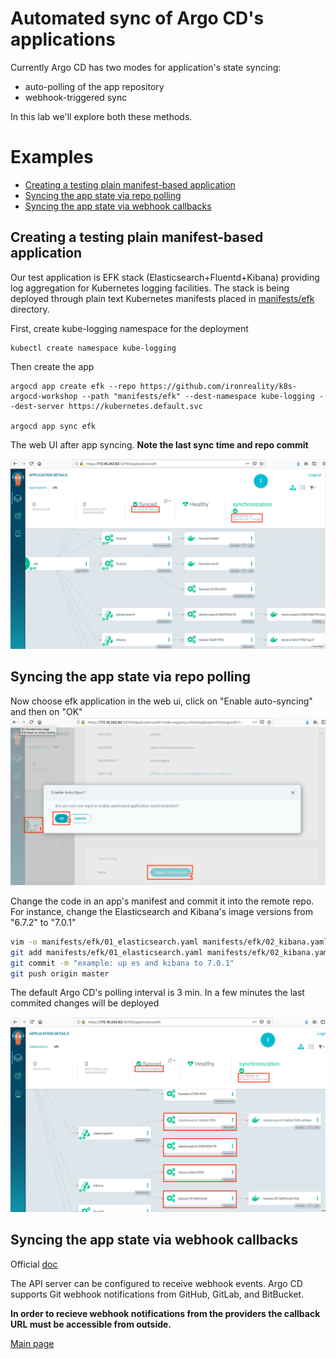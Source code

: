 # Automated sync of Argo CD's applications

Currently Argo CD has two modes for application's state syncing:

* auto-polling of the app repository
* webhook-triggered sync

In this lab we'll explore both these methods.

# Examples

* [Creating a testing plain manifest-based application](#creating-a-testing-plain-manifest-based-application)
* [Syncing the app state via repo polling](#syncing-the-app-state-via-repo-polling)
* [Syncing the app state via webhook callbacks](#syncing-the-app-state-via-webhook-callbacks)


## Creating a testing plain manifest-based application

Our test application is EFK stack (Elasticsearch+Fluentd+Kibana) providing log aggregation for Kubernetes logging facilities. The stack is being deployed through plain text Kubernetes manifests placed in [manifests/efk](../../manifests/efk) directory.

First, create kube-logging namespace for the deployment

```
kubectl create namespace kube-logging
```

Then create the app

```
argocd app create efk --repo https://github.com/ironreality/k8s-argocd-workshop --path "manifests/efk" --dest-namespace kube-logging --dest-server https://kubernetes.default.svc

argocd app sync efk
```

The web UI after app syncing.  **Note the last sync time and repo commit**

<img src="./pics/auto_01.png" alt="drawing" width="800"/>


## Syncing the app state via repo polling

Now choose efk application in the web ui, click on "Enable auto-syncing" and then on "OK"
<img src="./pics/auto_02.png" alt="drawing" width="800"/>

Change the code in an app's manifest and commit it into the remote repo. For instance, change the Elasticsearch and Kibana's image versions from "6.7.2" to "7.0.1"

```bash
vim -o manifests/efk/01_elasticsearch.yaml manifests/efk/02_kibana.yaml 
git add manifests/efk/01_elasticsearch.yaml manifests/efk/02_kibana.yaml
git commit -m "example: up es and kibana to 7.0.1"
git push origin master
```

The default Argo CD's polling interval is 3 min. In a few minutes the last commited changes will be deployed

<img src="./pics/auto_04.png" alt="drawing" width="800"/>


## Syncing the app state via webhook callbacks

Official [doc](https://argoproj.github.io/argo-cd/operator-manual/webhook/)

The API server can be configured to receive webhook events. Argo CD supports Git webhook notifications from GitHub, GitLab, and BitBucket.

**In order to recieve webhook notifications from the providers the callback URL must be accessible from outside.**

[Main page](./../../README.md)
